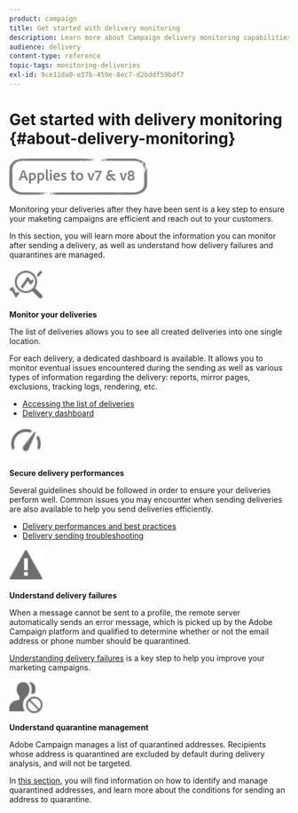 ```yaml
---
product: campaign
title: Get started with delivery monitoring
description: Learn more about Campaign delivery monitoring capabilities.
audience: delivery
content-type: reference
topic-tags: monitoring-deliveries
exl-id: 9ce11da0-e37b-459e-8ec7-d2bddf59bdf7
---
```

# Get started with delivery monitoring {#about-delivery-monitoring}

![](../../assets/common.svg)

Monitoring your deliveries after they have been sent is a key step to ensure your maketing campaigns are efficient and reach out to your customers.

In this section, you will learn more about the information you can monitor after sending a delivery, as well as understand how delivery failures and quarantines are managed.

<img src="assets/do-not-localize/icon_monitor.svg" width="60px">

**Monitor your deliveries**

The list of deliveries allows you to see all created deliveries into one single location.

For each delivery, a dedicated dashboard is available. It allows you to monitor  eventual issues encountered during the sending as well as various types of information regarding the delivery: reports, mirror pages, exclusions, tracking logs, rendering, etc.

* [Accessing the list of deliveries](list-of-deliveries.md)
* [Delivery dashboard](delivery-dashboard.md)

<img src="assets/do-not-localize/icon_guidelines.svg" width="60px">

**Secure delivery performances**

Several guidelines should be followed in order to ensure your deliveries perform well. Common issues you may encounter when sending deliveries are also available to help you send deliveries efficiently.

* [Delivery performances and best practices](delivery-performances.md)
* [Delivery sending troubleshooting](delivery-troubleshooting.md)

<img src="assets/do-not-localize/icon_failure.svg" width="60px">

**Understand delivery failures**

When a message cannot be sent to a profile, the remote server automatically sends an error message, which is picked up by the Adobe Campaign platform and qualified to determine whether or not the email address or phone number should be quarantined.

[Understanding delivery failures](understanding-delivery-failures.md) is a key step to help you improve your marketing campaigns.

<img src="assets/do-not-localize/icon_quarantine.svg" width="60px">

**Understand quarantine management**

Adobe Campaign manages a list of quarantined addresses. Recipients whose address is quarantined are excluded by default during delivery analysis, and will not be targeted.

In [this section](understanding-quarantine-management.md), you will find information on how to identify and manage quarantined addresses, and learn more about the conditions for sending an address to quarantine.
